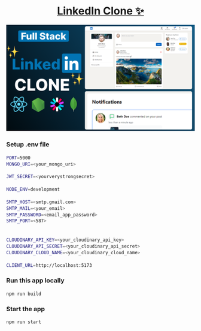 <h1 align="center"><a href="https://linkedin-clone-i11c.onrender.com" target="_blank">LinkedIn Clone ✨</a></h1>

![Demo App](/frontend/public/screenshot-for-readme.png)

### Setup .env file

```bash
PORT=5000
MONGO_URI=<your_mongo_uri>

JWT_SECRET=<yourverystrongsecret>

NODE_ENV=development

SMTP_HOST=<smtp.gmail.com>
SMTP_MAIL=<your_email>
SMTP_PASSWORD=<email_app_password>
SMTP_PORT=<587>


CLOUDINARY_API_KEY=<your_cloudinary_api_key>
CLOUDINARY_API_SECRET=<your_cloudinary_api_secret>
CLOUDINARY_CLOUD_NAME=<your_cloudinary_cloud_name>

CLIENT_URL=http://localhost:5173
```

### Run this app locally

```shell
npm run build
```

### Start the app

```shell
npm run start
```
